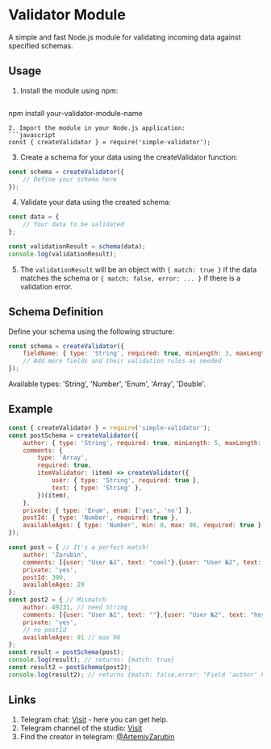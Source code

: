 # Validator Module
A simple and fast Node.js module for validating incoming data against specified schemas.

## Usage
1. Install the module using npm:
   ```bash
npm install your-validator-module-name
```
2. Import the module in your Node.js application:
```javascript
const { createValidator } = require('simple-validator');
```
3. Create a schema for your data using the createValidator function:
```javascript
const schema = createValidator({
    // Define your schema here
});
```
4. Validate your data using the created schema:
```javascript
const data = {
    // Your data to be validated
};

const validationResult = schema(data);
console.log(validationResult);
```
5. The `validationResult` will be an object with `{ match: true }` if the data matches the schema or `{ match: false, error: ... }` if there is a validation error.

## Schema Definition
Define your schema using the following structure:
```javascript
const schema = createValidator({
    fieldName: { type: 'String', required: true, minLength: 3, maxLength: 10 },
    // Add more fields and their validation rules as needed
});
```
Available types: 'String', 'Number', 'Enum', 'Array', 'Double'.

## Example
```javascript
const { createValidator } = require('simple-validator');
const postSchema = createValidator({
    author: { type: 'String', required: true, minLength: 5, maxLength: 24 },
    comments: {
        type: 'Array',
        required: true,
        itemValidator: (item) => createValidator({
            user: { type: 'String', required: true },
            text: { type: 'String' },
        })(item),
    },
    private: { type: 'Enum', enum: ['yes', 'no'] },
    postId: { type: 'Number', required: true },
    availableAges: { type: 'Number', min: 0, max: 90, required: true },
});

const post = { // It's a perfect match!
    author: 'Zarubin',
    comments: [{user: "User №1", text: "cool"},{user: "User №2", text: "hey"}],
    private: 'yes',
    postId: 390,
    availableAges: 29
};
const post2 = { // Mismatch
    author: 49231, // need String
    comments: [{user: "User №1", text: ""},{user: "User №2", text: "hey"}], // text can be null
    private: 'yes',
    // no postId
    availableAges: 91 // max 90
};
const result = postSchema(post);
console.log(result); // returns: {match: true}
const result2 = postSchema(post2);
console.log(result2); // returns {match: false,error: "Field 'author' has an invalid type. Expected a string."}
```
## Links
1. Telegram chat: [Visit](https://t.me/zadevv) - here you can get help.
2. Telegram channel of the studio: [Visit](t.me/za_it)
3. Find the creator in telegram: [@ArtemiyZarubin](https://t.me/ArtemiyZarubin)